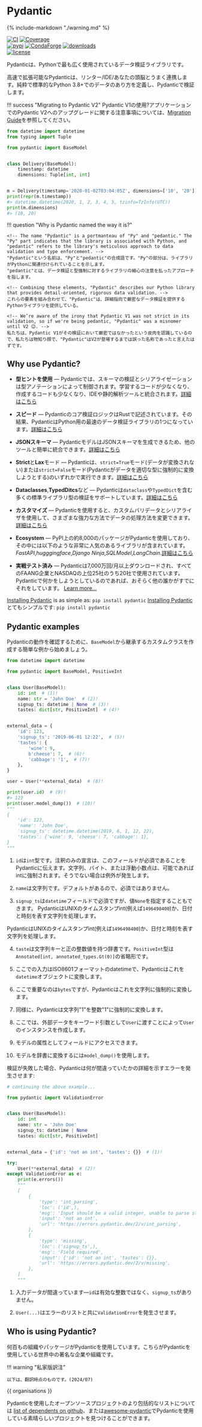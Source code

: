 # Pydantic

{% include-markdown "./warning.md" %}

[![CI](https://img.shields.io/github/actions/workflow/status/pydantic/pydantic/ci.yml?branch=main&logo=github&label=CI)](https://github.com/pydantic/pydantic/actions?query=event%3Apush+branch%3Amain+workflow%3ACI)
[![Coverage](https://coverage-badge.samuelcolvin.workers.dev/pydantic/pydantic.svg)](https://github.com/pydantic/pydantic/actions?query=event%3Apush+branch%3Amain+workflow%3ACI)<br>
[![pypi](https://img.shields.io/pypi/v/pydantic.svg)](https://pypi.python.org/pypi/pydantic)
[![CondaForge](https://img.shields.io/conda/v/conda-forge/pydantic.svg)](https://anaconda.org/conda-forge/pydantic)
[![downloads](https://static.pepy.tech/badge/pydantic/month)](https://pepy.tech/project/pydantic)<br>
[![license](https://img.shields.io/github/license/pydantic/pydantic.svg)](https://github.com/pydantic/pydantic/blob/main/LICENSE)

<!-- {{ version }}. -->

<!-- Pydantic is the most widely used data validation library for Python. -->
Pydanticは、Pythonで最も広く使用されているデータ検証ライブラリです。

<!-- Fast and extensible, Pydantic plays nicely with your linters/IDE/brain. Define how data should be in pure, canonical Python 3.8+; validate it with Pydantic. -->
高速で拡張可能なPydanticは、リンター/IDE/あなたの頭脳とうまく連携します。純粋で標準的なPython 3.8+でのデータのあり方を定義し、Pydanticで検証します。

!!! success "Migrating to Pydantic V2"
    <!-- Using Pydantic V1? See the [Migration Guide](migration.md) for notes on upgrading to Pydantic V2 in your applications! -->
    Pydantic V1の使用?アプリケーションでのPydantic V2へのアップグレードに関する注意事項については、[Migration Guide](migration.md)を参照してください。

```py title="Pydantic Example" requires="3.10"
from datetime import datetime
from typing import Tuple

from pydantic import BaseModel


class Delivery(BaseModel):
    timestamp: datetime
    dimensions: Tuple[int, int]


m = Delivery(timestamp='2020-01-02T03:04:05Z', dimensions=['10', '20'])
print(repr(m.timestamp))
#> datetime.datetime(2020, 1, 2, 3, 4, 5, tzinfo=TzInfo(UTC))
print(m.dimensions)
#> (10, 20)
```

!!! question "Why is Pydantic named the way it is?"

    <!-- The name "Pydantic" is a portmanteau of "Py" and "pedantic." The "Py" part indicates that the library is associated with Python, and
    "pedantic" refers to the library's meticulous approach to data validation and type enforcement. -->
    "Pydantic"という名前は、"Py"と"pedantic"の合成語です。"Py"の部分は、ライブラリがPythonに関連付けられていることを示します。
    "pedantic"とは、データ検証と型強制に対するライブラリの細心の注意を払ったアプローチを指します。

    <!-- Combining these elements, "Pydantic" describes our Python library that provides detail-oriented, rigorous data validation. -->
    これらの要素を組み合わせて、"Pydantic"は、詳細指向で厳密なデータ検証を提供するPythonライブラリを提供している。

    <!-- We’re aware of the irony that Pydantic V1 was not strict in its validation, so if we're being pedantic, "Pydantic" was a misnomer until V2 😉. -->
    私たちは、Pydantic V1がその検証において厳密ではなかったという皮肉を認識しているので、私たちは物知り顔で、"Pydantic"はV2が登場するまでは誤った名称であったと言えたはずです。

## Why use Pydantic?

<!-- - **Powered by type hints** &mdash; with Pydantic, schema validation and serialization are controlled by type annotations; less to learn, less code to write, and integration with your IDE and static analysis tools. [Learn more…](why.md#type-hints) -->
- **型ヒントを使用** &mdash; Pydanticでは、スキーマの検証とシリアライゼーションは型アノテーションによって制御されます。学習するコードが少なくなり、作成するコードも少なくなり、IDEや静的解析ツールと統合されます。[詳細はこちら](why.md#type-hints)
<!-- - **Speed** &mdash; Pydantic's core validation logic is written in Rust. As a result, Pydantic is among the fastest data validation libraries for Python. [Learn more…](why.md#performance) -->
- **スピード** &mdash; Pydanticのコア検証ロジックはRustで記述されています。その結果、PydanticはPython用の最速のデータ検証ライブラリの1つになっています。[詳細はこちら](why.md#performance)
<!-- - **JSON Schema** &mdash; Pydantic models can emit JSON Schema, allowing for easy integration with other tools. [Learn more…](why.md#json-schema) -->
- **JSONスキーマ** &mdash; PydanticモデルはJSONスキーマを生成できるため、他のツールと簡単に統合できます。[詳細はこちら](why.md#json-schema)
<!-- - **Strict** and **Lax** mode &mdash; Pydantic can run in either `strict=True` mode (where data is not converted) or `strict=False` mode where Pydantic tries to coerce data to the correct type where appropriate. [Learn more…](why.md#strict-lax) -->
- **Strict**と**Lax**モード &mdash; Pydanticは、`strict=True`モード(データが変換されない)または`strict=False`モード(Pydanticがデータを適切な型に強制的に変換しようとする)のいずれかで実行できます。[詳細はこちら](why.md#strict-lax)
<!-- - **Dataclasses**, **TypedDicts** and more &mdash; Pydantic supports validation of many standard library types including `dataclass` and `TypedDict`. [Learn more…](why.md#typeddict) -->
- **Dataclasses**,**TypedDitcs**など &mdash; Pydanticは`dataclass`や`TypedDict`を含む多くの標準ライブラリ型の検証をサポートしています。[詳細はこちら](why.md#typeddict)
<!-- - **Customisation** &mdash; Pydantic allows custom validators and serializers to alter how data is processed in many powerful ways. [Learn more…](why.md#customisation) -->
- **カスタマイズ** &mdash; Pydanticを使用すると、カスタムバリデータとシリアライザを使用して、さまざまな強力な方法でデータの処理方法を変更できます。[詳細はこちら](why.md#customisation)
<!-- - **Ecosystem** &mdash; around 8,000 packages on PyPI use Pydantic, including massively popular libraries like
  _FastAPI_, _huggingface_, _Django Ninja_, _SQLModel_, & _LangChain_. [Learn more…](why.md#ecosystem) -->
- **Ecosystem** &mdash; PyPI上の約8,000のパッケージがPydanticを使用しており、その中には以下のような非常に人気のあるライブラリが含まれています。
_FastAPI_,_hugggingface_,_Django Ninja_,_SQLModel_,_LangChain_.[詳細はこちら](why.md#ecosystem)
<!-- - **Battle tested** &mdash; Pydantic is downloaded over 70M times/month and is used by all FAANG companies and 20 of the 25 largest companies on NASDAQ. If you're trying to do something with Pydantic, someone else has probably already done it. [Learn more…](why.md#using-pydantic) -->
- **実戦テスト済み** &mdash; Pydanticは7,000万回/月以上ダウンロードされ、すべてのFAANG企業とNASDAQの上位25社のうち20社で使用されています。Pydanticで何かをしようとしているのであれば、おそらく他の誰かがすでにそれをしています。
[Learn more…](why.md#using-pydantic)

[Installing Pydantic](install.md) is as simple as: `pip install pydantic`
[Installing Pydantic](install.md)とてもシンプルです: `pip install pydantic`


## Pydantic examples

<!-- To see Pydantic at work, let's start with a simple example, creating a custom class that inherits from `BaseModel`: -->
Pydanticの動作を確認するために、`BaseModel`から継承するカスタムクラスを作成する簡単な例から始めましょう。

```py upgrade="skip" title="Validation Successful" requires="3.10"
from datetime import datetime

from pydantic import BaseModel, PositiveInt


class User(BaseModel):
    id: int  # (1)!
    name: str = 'John Doe'  # (2)!
    signup_ts: datetime | None  # (3)!
    tastes: dict[str, PositiveInt]  # (4)!


external_data = {
    'id': 123,
    'signup_ts': '2019-06-01 12:22',  # (5)!
    'tastes': {
        'wine': 9,
        b'cheese': 7,  # (6)!
        'cabbage': '1',  # (7)!
    },
}

user = User(**external_data)  # (8)!

print(user.id)  # (9)!
#> 123
print(user.model_dump())  # (10)!
"""
{
    'id': 123,
    'name': 'John Doe',
    'signup_ts': datetime.datetime(2019, 6, 1, 12, 22),
    'tastes': {'wine': 9, 'cheese': 7, 'cabbage': 1},
}
"""
```

<!-- 1. `id` is of type `int`; the annotation-only declaration tells Pydantic that this field is required. Strings, bytes, or floats will be coerced to ints if possible; otherwise an exception will be raised. -->
1. `id`は`int`型です。注釈のみの宣言は、このフィールドが必須であることをPydanticに伝えます。文字列、バイト、または浮動小数点は、可能であればintに強制されます。そうでない場合は例外が発生します。
<!-- 2. `name` is a string; because it has a default, it is not required. -->
2. `name`は文字列です。デフォルトがあるので、必須ではありません。
<!-- 3. `signup_ts` is a `datetime` field that is required, but the value `None` may be provided; -->
3. `signup_ts`は`datetime`フィールドで必須ですが、値`None`を指定することもできます。
PydanticはUNIXのタイムスタンプint(例えば`1496498400`)か、日付と時刻を表す文字列を処理します。
  <!-- Pydantic will process either a unix timestamp int (e.g. `1496498400`) or a string representing the date and time. -->
  PydanticはUNIXのタイムスタンプint(例えば`1496498400`)か、日付と時刻を表す文字列を処理します。
<!-- 4. `tastes` is a dictionary with string keys and positive integer values. The `PositiveInt` type is shorthand for `Annotated[int, annotated_types.Gt(0)]`. -->
4. `taste`は文字列キーと正の整数値を持つ辞書です。`PositiveInt`型は`Annotated[int, annotated_types.Gt(0)]`の省略形です。
<!-- 5. The input here is an ISO8601 formatted datetime, Pydantic will convert it to a `datetime` object. -->
5. ここでの入力はISO8601フォーマットのdatetimeで、Pydanticはこれを`datetime`オブジェクトに変換します。
<!-- 6. The key here is `bytes`, but Pydantic will take care of coercing it to a string. -->
6. ここで重要なのは`bytes`ですが、Pydanticはこれを文字列に強制的に変換します。
<!-- 7. Similarly, Pydantic will coerce the string `'1'` to an integer `1`. -->
7. 同様に、Pydanticは文字列"1"を整数"1"に強制的に変換します。
<!-- 8. Here we create instance of `User` by passing our external data to `User` as keyword arguments -->
8. ここでは、外部データをキーワード引数として`User`に渡すことによって`User`のインスタンスを作成します。
<!-- 9. We can access fields as attributes of the model -->
9. モデルの属性としてフィールドにアクセスできます。
<!-- 10. We can convert the model to a dictionary with `model_dump()` -->
10. モデルを辞書に変換するには`model_dump()`を使用します。

<!-- If validation fails, Pydantic will raise an error with a breakdown of what was wrong: -->
検証が失敗した場合、Pydanticは何が間違っていたかの詳細を示すエラーを発生させます:

```py upgrade="skip" title="Validation Error" test="skip" lint="skip"
# continuing the above example...

from pydantic import ValidationError


class User(BaseModel):
    id: int
    name: str = 'John Doe'
    signup_ts: datetime | None
    tastes: dict[str, PositiveInt]


external_data = {'id': 'not an int', 'tastes': {}}  # (1)!

try:
    User(**external_data)  # (2)!
except ValidationError as e:
    print(e.errors())
    """
    [
        {
            'type': 'int_parsing',
            'loc': ('id',),
            'msg': 'Input should be a valid integer, unable to parse string as an integer',
            'input': 'not an int',
            'url': 'https://errors.pydantic.dev/2/v/int_parsing',
        },
        {
            'type': 'missing',
            'loc': ('signup_ts',),
            'msg': 'Field required',
            'input': {'id': 'not an int', 'tastes': {}},
            'url': 'https://errors.pydantic.dev/2/v/missing',
        },
    ]
    """
```

<!-- 1. The input data is wrong here &mdash; `id` is not a valid integer, and `signup_ts` is missing -->
1. 入力データが間違っています&mdash;`id`は有効な整数ではなく、`signup_ts`がありません。
<!-- 2. `User(...)` will raise a `ValidationError` with a list of errors -->
2. `User(...)`はエラーのリストと共に`ValidationError`を発生させます。

## Who is using Pydantic?

<!-- Hundreds of organisations and packages are using Pydantic. Some of the prominent companies and organizations around the world who are using Pydantic include: -->
何百もの組織やパッケージがPydanticを使用しています。こちらがPydanticを使用している世界中の著名な企業や組織です。

!!! warning "私家版訳注"

    以下は、翻訳時点のものです。(2024/07)

{{ organisations }}

<!-- For a more comprehensive list of open-source projects using Pydantic see the [list of dependents on github](https://github.com/pydantic/pydantic/network/dependents), or you can find some awesome projects using Pydantic in [awesome-pydantic](https://github.com/Kludex/awesome-pydantic).
-->
Pydanticを使用したオープンソースプロジェクトのより包括的なリストについては
[list of dependents on github](https://github.com/pydantic/pydantic/network/dependents)、または[awesome-pydantic](https://github.com/Kludex/awesome-pydantic)でPydanticを使用している素晴らしいプロジェクトを見つけることができます。
